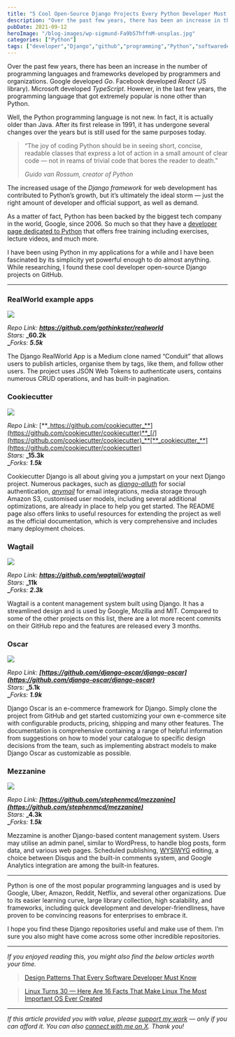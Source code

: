 ```yaml
---
title: "5 Cool Open-Source Django Projects Every Python Developer Must Know About"
description: "Over the past few years, there has been an increase in the number of programming languages and frameworks developed by programmers and organizations. Google developed&nbsp;Go. Facebook developed&nbsp;React&nbsp;(JS library). Microsoft developed&nbsp;TypeScript. However, in the last few years, the programming language that got extremely popular is none other than Python. Well, the Python programming language is not [&hellip;]"
pubDate: 2021-09-12
heroImage: "/blog-images/wp-sigmund-Fa9b57hffnM-unsplas.jpg"
categories: ["Python"]
tags: ["developer","Django","github","programming","Python","softwaredevelopment","thedeveloperstory"]
---
```


Over the past few years, there has been an increase in the number of programming languages and frameworks developed by programmers and organizations. Google developed _Go_. Facebook developed _React_ (JS library). Microsoft developed _TypeScript_. However, in the last few years, the programming language that got extremely popular is none other than Python.

Well, the Python programming language is not new. In fact, it is actually older than Java. After its first release in 1991, it has undergone several changes over the years but is still used for the same purposes today.

> “The joy of coding Python should be in seeing short, concise, readable classes that express a lot of action in a small amount of clear code — not in reams of trivial code that bores the reader to death.”
> 
> _Guido van Rossum, creator of Python_

The increased usage of the _Django framework_ for web development has contributed to Python’s growth, but it’s ultimately the ideal storm — just the right amount of developer and official support, as well as demand.

As a matter of fact, Python has been backed by the biggest tech company in the world, Google, since 2006. So much so that they have a [developer page dedicated to Python](https://developers.google.com/edu/python/) that offers free training including exercises, lecture videos, and much more.

I have been using Python in my applications for a while and I have been fascinated by its simplicity yet powerful enough to do almost anything. While researching, I found these cool developer open-source Django projects on GitHub.

* * *

### RealWorld example apps

![](https://thedeveloperstory.com/wp-content/uploads/2021/09/RealWorld-1024x604.jpg)

_Repo Link:_ [**_https://github.com/gothinkster/realworld_**  
](https://github.com/gothinkster/realworld)_Stars:_ **_60.2k  
_**_Forks:_ **_5.5k_**

The Django RealWorld App is a Medium clone named “Conduit” that allows users to publish articles, organise them by tags, like them, and follow other users. The project uses JSON Web Tokens to authenticate users, contains numerous CRUD operations, and has built-in pagination.

### Cookiecutter

![](https://thedeveloperstory.com/wp-content/uploads/2021/09/cookiecutter-1024x528.jpg)

_Repo Link:_ [**_https://github.com/cookiecutter_**](https://github.com/cookiecutter/cookiecutter)**_[/](https://github.com/cookiecutter/cookiecutter)_**[**_cookiecutter_**](https://github.com/cookiecutter/cookiecutter)  
_Stars:_ **_15.3k  
_**_Forks:_ **_1.5k_**

Cookiecutter Django is all about giving you a jumpstart on your next Django project. Numerous packages, such as _[django-alluth](https://www.intenct.nl/projects/django-allauth/)_ for social authentication, _[anymail](https://anymail.readthedocs.io/en/stable/)_ for email integrations, media storage through Amazon S3, customised user models, including several additional optimizations, are already in place to help you get started. The README page also offers links to useful resources for extending the project as well as the official documentation, which is very comprehensive and includes many deployment choices.

### Wagtail

![](https://thedeveloperstory.com/wp-content/uploads/2021/09/wagtail-1024x589.jpg)

_Repo Link:_ [**_https://github.com/wagtail/wagtail_**  
](https://github.com/wagtail/wagtail)_Stars:_ **_11k  
_**_Forks:_ **_2.3k_**

Wagtail is a content management system built using Django. It has a streamlined design and is used by Google, Mozilla and MIT. Compared to some of the other projects on this list, there are a lot more recent commits on their GitHub repo and the features are released every 3 months.

### Oscar

![](https://thedeveloperstory.com/wp-content/uploads/2021/09/oscar-1024x515.jpg)

_Repo Link:_ **_[https://github.com/django-oscar/django-oscar](https://github.com/django-oscar/django-oscar)_**  
_Stars:_ **_5.1k  
_**_Forks:_ **_1.9k_**

Django Oscar is an e-commerce framework for Django. Simply clone the project from GitHub and get started customizing your own e-commerce site with configurable products, pricing, shipping and many other features. The documentation is comprehensive containing a range of helpful information from suggestions on how to model your catalogue to specific design decisions from the team, such as implementing abstract models to make Django Oscar as customizable as possible.

### Mezzanine

![](https://thedeveloperstory.com/wp-content/uploads/2021/09/mezzanine-1024x578.jpg)

_Repo Link:_ **_[https://github.com/stephenmcd/mezzanine](https://github.com/stephenmcd/mezzanine)_**  
_Stars:_ **_4.3k  
_**_Forks:_ **_1.5k_**

Mezzamine is another Django-based content management system. Users may utilise an admin panel, similar to WordPress, to handle blog posts, form data, and various web pages. Scheduled publishing, [WYSIWYG](https://en.wikipedia.org/wiki/WYSIWYG) editing, a choice between Disqus and the built-in comments system, and Google Analytics integration are among the built-in features.

* * *

Python is one of the most popular programming languages and is used by Google, Uber, Amazon, Reddit, Netflix, and several other organizations. Due to its easier learning curve, large library collection, high scalability, and frameworks, including quick development and developer-friendliness, have proven to be convincing reasons for enterprises to embrace it.

I hope you find these Django repositories useful and make use of them. I’m sure you also might have come across some other incredible repositories.

* * *

_If you enjoyed reading this, you might also find the below articles worth your time._

> [Design Patterns That Every Software Developer Must Know](https://thedeveloperstory.com/2021/03/12/design-patterns-that-every-software-developer-must-know/)

> [Linux Turns 30 — Here Are 16 Facts That Make Linux The Most Important OS Ever Created](https://thedeveloperstory.com/2021/08/26/linux-turns-30-here-are-16-facts-that-make-linux-the-most-important-os-ever-created/)

* * *

_If this article provided you with value, please [support my work](https://buymeacoffee.com/viveknaskar) — only if you can afford it. You can also [connect with me on X](https://x.com/vivek_naskar). Thank you!_
